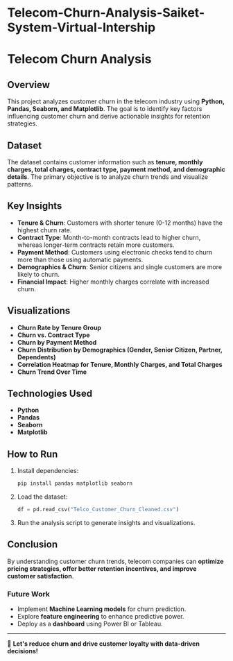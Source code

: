 # Telecom-Churn-Analysis-Saiket-System-Virtual-Intership

# Telecom Churn Analysis

## Overview
This project analyzes customer churn in the telecom industry using **Python, Pandas, Seaborn, and Matplotlib**. The goal is to identify key factors influencing customer churn and derive actionable insights for retention strategies.

## Dataset
The dataset contains customer information such as **tenure, monthly charges, total charges, contract type, payment method, and demographic details**. The primary objective is to analyze churn trends and visualize patterns.

## Key Insights
- **Tenure & Churn**: Customers with shorter tenure (0-12 months) have the highest churn rate.
- **Contract Type**: Month-to-month contracts lead to higher churn, whereas longer-term contracts retain more customers.
- **Payment Method**: Customers using electronic checks tend to churn more than those using automatic payments.
- **Demographics & Churn**: Senior citizens and single customers are more likely to churn.
- **Financial Impact**: Higher monthly charges correlate with increased churn.

## Visualizations
- **Churn Rate by Tenure Group**
- **Churn vs. Contract Type**
- **Churn by Payment Method**
- **Churn Distribution by Demographics (Gender, Senior Citizen, Partner, Dependents)**
- **Correlation Heatmap for Tenure, Monthly Charges, and Total Charges**
- **Churn Trend Over Time**

## Technologies Used
- **Python**
- **Pandas**
- **Seaborn**
- **Matplotlib**

## How to Run
1. Install dependencies:  
   ```bash
   pip install pandas matplotlib seaborn
   ```
2. Load the dataset:  
   ```python
   df = pd.read_csv("Telco_Customer_Churn_Cleaned.csv")
   ```
3. Run the analysis script to generate insights and visualizations.

## Conclusion
By understanding customer churn trends, telecom companies can **optimize pricing strategies, offer better retention incentives, and improve customer satisfaction**.

### Future Work
- Implement **Machine Learning models** for churn prediction.
- Explore **feature engineering** to enhance predictive power.
- Deploy as a **dashboard** using Power BI or Tableau.

---
🚀 **Let's reduce churn and drive customer loyalty with data-driven decisions!**


